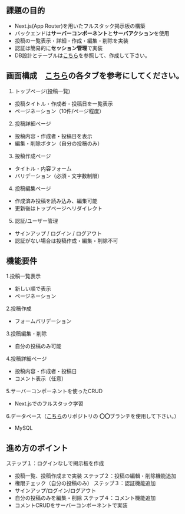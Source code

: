 ## 課題の目的
- Next.js(App  Router)を用いたフルスタック掲示板の構築
- バックエンドは**サーバーコンポーネント**と**サーバアクション**を使用
- 投稿の一覧表示・詳細・作成・編集・削除を実装
- 認証は簡易的に**セッション管理**で実装
- DB設計とテーブルは[こちら](mySQLのbranchリンク)を参照して、作成して下さい。

##  画面構成　[こちら](https://docs.google.com/spreadsheets/d/15-RUzrzLqpUmlk-s1gfG6mGr4gLoHsFEuJN7F6yVhr0/edit?usp=sharing)の各タブを参考にしてください。
1. トップページ(投稿一覧)
  -  投稿タイトル・作成者・投稿日を一覧表示
  - ページネーション（10件/ページ程度）
2. 投稿詳細ページ
  - 投稿内容・作成者・投稿日を表示
  - 編集・削除ボタン（自分の投稿のみ）
3. 投稿作成ページ
  - タイトル・内容フォーム
  -  バリデーション（必須・文字数制限）
4. 投稿編集ページ
  - 作成済み投稿を読み込み、編集可能
  - 更新後はトップページへリダイレクト
5. 認証/ユーザー管理
  -  サインアップ / ログイン / ログアウト
  -  認証がない場合は投稿作成・編集・削除不可

## 機能要件
1.投稿一覧表示
  - 新しい順で表示
  - ページネーション

2.投稿作成
- フォームバリデーション

3.投稿編集・削除
-  自分の投稿のみ可能

4.投稿詳細ページ
- 投稿内容・作成者・投稿日
- コメント表示（任意）

5.サーバーコンポーネントを使ったCRUD
- Next.jsでのフルスタック学習

6.データベース（[こちら](https://github.com/pygmalin-info/MySQL-Sample)のリポジトリの **〇〇**ブランチを使用して下さい。）
- MySQL

## 進め方のポイント
ステップ１：ログインなしで掲示板を作成
- 投稿一覧、投稿作成まで実装
ステップ２：投稿の編輯・削除機能追加
-   権限チェック（自分の投稿のみ）
ステップ３：認証機能追加
- サインアップ/ログイン/ログアウト
- 自分の投稿のみを編集・削除
ステップ４：コメント機能追加
- コメントCRUDをサーバーコンポーネントで実装
